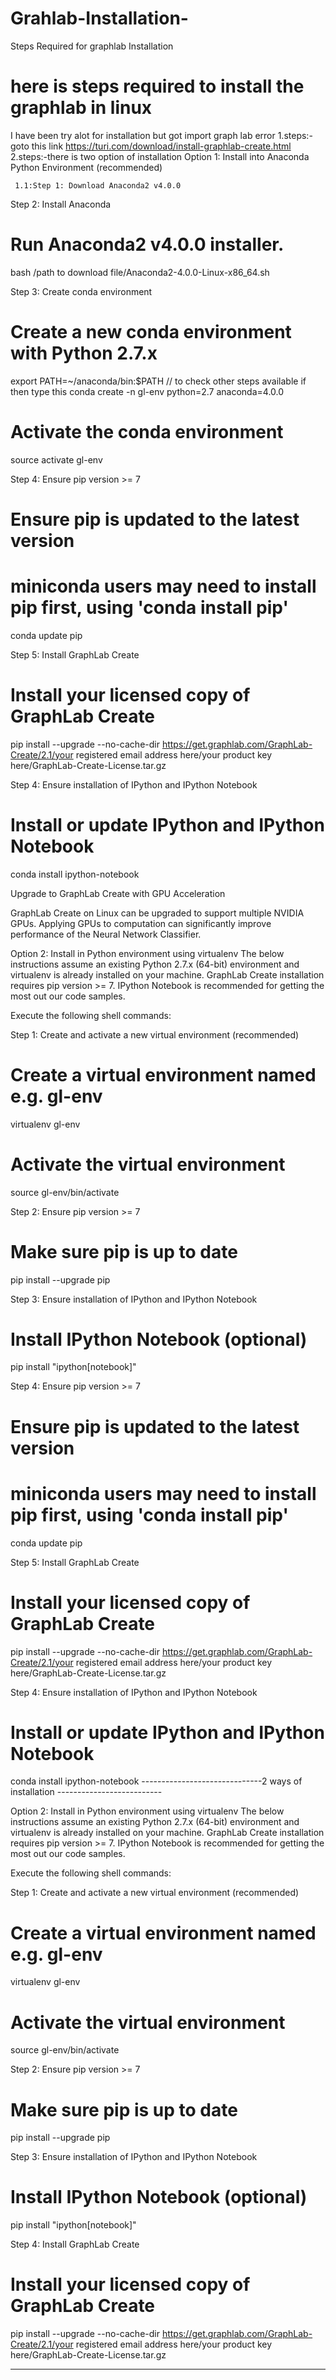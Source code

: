 # Grahlab-Installation-
Steps Required for graphlab Installation 
# here is steps required to install the graphlab in linux
I have been try alot for installation but got import graph lab error 
1.steps:-goto this
link https://turi.com/download/install-graphlab-create.html
2.steps:-there is two option of installation 
Option 1: Install into Anaconda Python Environment (recommended)
     
     1.1:Step 1: Download Anaconda2 v4.0.0
      

Step 2: Install Anaconda

# Run Anaconda2 v4.0.0 installer.
bash /path to download file/Anaconda2-4.0.0-Linux-x86_64.sh

Step 3: Create conda environment

# Create a new conda environment with Python 2.7.x
export PATH=~/anaconda/bin:$PATH                          // to check other steps available if then type this 
conda create -n gl-env python=2.7 anaconda=4.0.0

# Activate the conda environment
source activate gl-env

Step 4: Ensure pip version >= 7

# Ensure pip is updated to the latest version
# miniconda users may need to install pip first, using 'conda install pip'
conda update pip

Step 5: Install GraphLab Create

# Install your licensed copy of GraphLab Create
pip install --upgrade --no-cache-dir https://get.graphlab.com/GraphLab-Create/2.1/your registered email address here/your product key here/GraphLab-Create-License.tar.gz

Step 4: Ensure installation of IPython and IPython Notebook

# Install or update IPython and IPython Notebook
conda install ipython-notebook


Upgrade to GraphLab Create with GPU Acceleration

GraphLab Create on Linux can be upgraded to support multiple NVIDIA GPUs. Applying GPUs to computation can significantly improve performance of the Neural Network Classifier.



Option 2: Install in Python environment using virtualenv
The below instructions assume an existing Python 2.7.x (64-bit) environment and virtualenv is already installed on your machine. GraphLab Create installation requires pip version >= 7. IPython Notebook is recommended for getting the most out our code samples.


Execute the following shell commands:

Step 1: Create and activate a new virtual environment (recommended)

# Create a virtual environment named e.g. gl-env
virtualenv gl-env

# Activate the virtual environment
source gl-env/bin/activate

Step 2: Ensure pip version >= 7

# Make sure pip is up to date
pip install --upgrade pip

Step 3: Ensure installation of IPython and IPython Notebook

# Install IPython Notebook (optional)
pip install "ipython[notebook]"

Step 4: Ensure pip version >= 7

# Ensure pip is updated to the latest version
# miniconda users may need to install pip first, using 'conda install pip'
conda update pip

Step 5: Install GraphLab Create

# Install your licensed copy of GraphLab Create
pip install --upgrade --no-cache-dir https://get.graphlab.com/GraphLab-Create/2.1/your registered email address here/your product key here/GraphLab-Create-License.tar.gz

Step 4: Ensure installation of IPython and IPython Notebook

# Install or update IPython and IPython Notebook
conda install ipython-notebook
     ------------------------------2 ways of installation --------------------------
     
Option 2: Install in Python environment using virtualenv
The below instructions assume an existing Python 2.7.x (64-bit) environment and virtualenv is already installed on your machine. GraphLab Create installation requires pip version >= 7. IPython Notebook is recommended for getting the most out our code samples.


Execute the following shell commands:

Step 1: Create and activate a new virtual environment (recommended)

# Create a virtual environment named e.g. gl-env
virtualenv gl-env

# Activate the virtual environment
source gl-env/bin/activate

Step 2: Ensure pip version >= 7

# Make sure pip is up to date
pip install --upgrade pip

Step 3: Ensure installation of IPython and IPython Notebook

# Install IPython Notebook (optional)
pip install "ipython[notebook]"

Step 4: Install GraphLab Create

# Install your licensed copy of GraphLab Create
pip install --upgrade --no-cache-dir https://get.graphlab.com/GraphLab-Create/2.1/your registered email address here/your product key here/GraphLab-Create-License.tar.gz

--------------------------------------------------------------------------------------------------------------------------------------------

      
